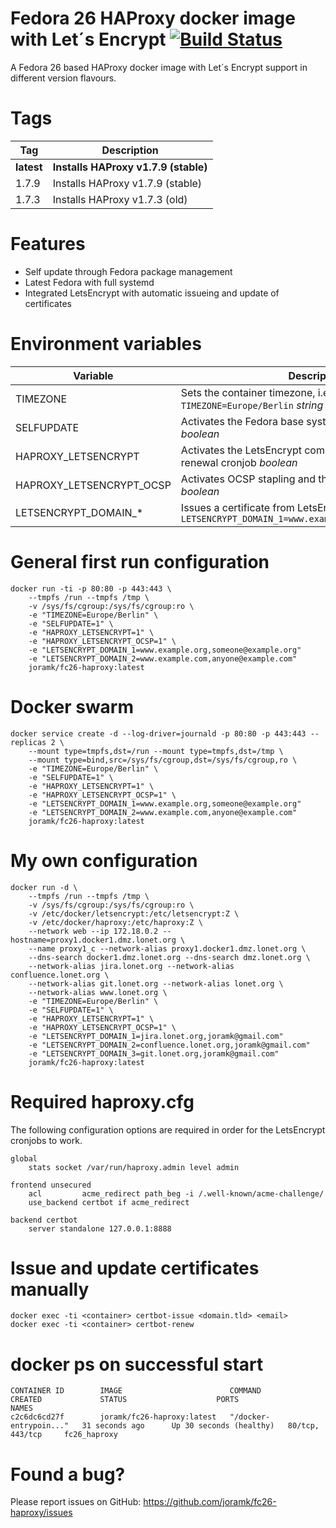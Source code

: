 Fedora 26 HAProxy docker image with Let´s Encrypt [![Build Status](https://travis-ci.org/joramk/fc26-haproxy.svg?branch=master)](https://travis-ci.org/joramk/fc26-haproxy)
===
A Fedora 26 based HAProxy docker image with Let´s Encrypt support in different version flavours.

Tags
==
Tag | Description
---|---
**latest** | **Installs HAProxy v1.7.9 (stable)**
1.7.9 | Installs HAProxy v1.7.9 (stable)   
1.7.3 | Installs HAProxy v1.7.3 (old)   

Features
==
* Self update through Fedora package management
* Latest Fedora with full systemd
* Integrated LetsEncrypt with automatic issueing and update of certificates 

Environment variables
===
Variable | Description
---|---
TIMEZONE | Sets the container timezone, i.e. `-e TIMEZONE=Europe/Berlin` _string_
SELFUPDATE | Activates the Fedora base system package selfupdate _boolean_
HAPROXY_LETSENCRYPT | Activates the LetsEncrypt components and installs the renewal cronjob _boolean_
HAPROXY_LETSENCRYPT_OCSP | Activates OCSP stapling and the daily update cronjob _boolean_
LETSENCRYPT\_DOMAIN\_\* | Issues a certificate from LetsEncrypt, i.e. `-e LETSENCRYPT_DOMAIN_1=www.example.org,mail@example.org`

General first run configuration
===
~~~
docker run -ti -p 80:80 -p 443:443 \
    --tmpfs /run --tmpfs /tmp \
    -v /sys/fs/cgroup:/sys/fs/cgroup:ro \
    -e "TIMEZONE=Europe/Berlin" \
    -e "SELFUPDATE=1" \
    -e "HAPROXY_LETSENCRYPT=1" \
    -e "HAPROXY_LETSENCRYPT_OCSP=1" \
    -e "LETSENCRYPT_DOMAIN_1=www.example.org,someone@example.org"
    -e "LETSENCRYPT_DOMAIN_2=www.example.com,anyone@example.com"
    joramk/fc26-haproxy:latest
~~~

Docker swarm
==
    docker service create -d --log-driver=journald -p 80:80 -p 443:443 --replicas 2 \
        --mount type=tmpfs,dst=/run --mount type=tmpfs,dst=/tmp \
        --mount type=bind,src=/sys/fs/cgroup,dst=/sys/fs/cgroup,ro \
        -e "TIMEZONE=Europe/Berlin" \
        -e "SELFUPDATE=1" \
        -e "HAPROXY_LETSENCRYPT=1" \
        -e "HAPROXY_LETSENCRYPT_OCSP=1" \
        -e "LETSENCRYPT_DOMAIN_1=www.example.org,someone@example.org"
        -e "LETSENCRYPT_DOMAIN_2=www.example.com,anyone@example.com"
        joramk/fc26-haproxy:latest

My own configuration
==
~~~
docker run -d \
    --tmpfs /run --tmpfs /tmp \
    -v /sys/fs/cgroup:/sys/fs/cgroup:ro \
    -v /etc/docker/letsencrypt:/etc/letsencrypt:Z \
    -v /etc/docker/haproxy:/etc/haproxy:Z \
    --network web --ip 172.18.0.2 --hostname=proxy1.docker1.dmz.lonet.org \
    --name proxy1_c --network-alias proxy1.docker1.dmz.lonet.org \
    --dns-search docker1.dmz.lonet.org --dns-search dmz.lonet.org \
    --network-alias jira.lonet.org --network-alias confluence.lonet.org \
    --network-alias git.lonet.org --network-alias lonet.org \
    --network-alias www.lonet.org \
    -e "TIMEZONE=Europe/Berlin" \
    -e "SELFUPDATE=1" \
    -e "HAPROXY_LETSENCRYPT=1" \
    -e "HAPROXY_LETSENCRYPT_OCSP=1" \
    -e "LETSENCRYPT_DOMAIN_1=jira.lonet.org,joramk@gmail.com"
    -e "LETSENCRYPT_DOMAIN_2=confluence.lonet.org,joramk@gmail.com"
    -e "LETSENCRYPT_DOMAIN_3=git.lonet.org,joramk@gmail.com"
    joramk/fc26-haproxy:latest
~~~

Required haproxy.cfg
==
The following configuration options are required in order for the LetsEncrypt cronjobs to work.

    global
        stats socket /var/run/haproxy.admin level admin

    frontend unsecured
        acl         acme_redirect path_beg -i /.well-known/acme-challenge/
        use_backend certbot if acme_redirect

    backend certbot
        server standalone 127.0.0.1:8888

Issue and update certificates manually
==
    docker exec -ti <container> certbot-issue <domain.tld> <email>
    docker exec -ti <container> certbot-renew

docker ps on successful start
==
    CONTAINER ID        IMAGE                        COMMAND                  CREATED             STATUS                    PORTS               NAMES
    c2c6dc6cd27f        joramk/fc26-haproxy:latest   "/docker-entrypoin..."   31 seconds ago      Up 30 seconds (healthy)   80/tcp, 443/tcp     fc26_haproxy

Found a bug?
==
Please report issues on GitHub: https://github.com/joramk/fc26-haproxy/issues

